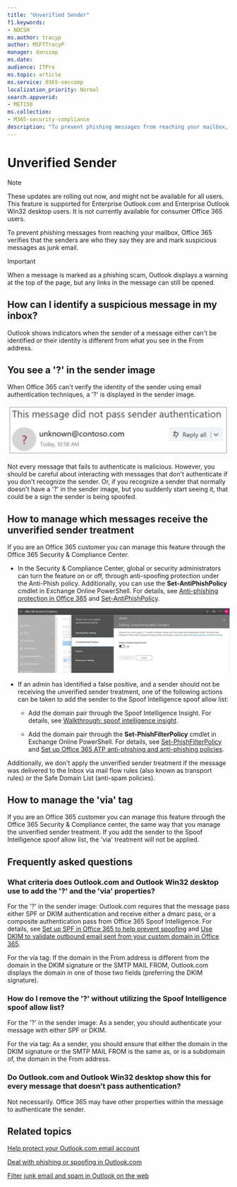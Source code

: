 ```yaml
---
title: "Unverified Sender"
f1.keywords:
- NOCSH
ms.author: tracyp
author: MSFTTracyP
manager: dansimp
ms.date:
audience: ITPro
ms.topic: article
ms.service: O365-seccomp
localization_priority: Normal
search.appverid:
- MET150
ms.collection:
- M365-security-compliance
description: "To prevent phishing messages from reaching your mailbox, Outlook.com and Outlook on the web verify that the sender is who they say they are and mark suspicious messages as junk email."
---
```


# Unverified Sender

> [!NOTE]
> These updates are rolling out now, and might not be available for all users. This feature is supported for Enterprise Outlook.com and Enterprise Outlook Win32 desktop users. It is not currently available for consumer Office 365 users.

To prevent phishing messages from reaching your mailbox, Office 365 verifies that the senders are who they say they are and mark suspicious messages as junk email.

> [!IMPORTANT]
> When a message is marked as a phishing scam, Outlook displays a warning at the top of the page, but any links in the message can still be opened.

## How can I identify a suspicious message in my inbox?

Outlook shows indicators when the sender of a message either can't be identified or their identity is different from what you see in the From address.

## You see a '?' in the sender image

When Office 365 can't verify the identity of the sender using email authentication techniques, a '?' is displayed in the sender image.

![Message did not pass verification](../../media/message-did-not-pass-verification.jpg)

Not every message that fails to authenticate is malicious. However, you should be careful about interacting with messages that don't authenticate if you don't recognize the sender. Or, if you recognize a sender that normally doesn't have a '?' in the sender image, but you suddenly start seeing it, that could be a sign the sender is being spoofed.

## How to manage which messages receive the unverified sender treatment 

If you are an Office 365 customer you can manage this feature through the Office 365 Security & Compliance Center.

- In the Security & Compliance Center, global or security administrators can turn the feature on or off, through anti-spoofing protection under the Anti-Phish policy. Additionally, you can use the **Set-AntiPhishPolicy** cmdlet in Exchange Online PowerShell. For details, see [Anti-phishing protection in Office 365](anti-phishing-protection.md) and [Set-AntiPhishPolicy](https://docs.microsoft.com/powershell/module/exchange/advanced-threat-protection/set-antiphishpolicy).

    ![Editing unauthenticated senders in the graphic interface.](../../media/unverified-sender-article-editing-unauthenticated-senders.jpg)

- If an admin has identified a false positive, and a sender should not be receiving the unverified sender treatment, one of the following actions can be taken to add the sender to the Spoof Intelligence spoof allow list:

  - Add the domain pair through the Spoof Intelligence Insight. For details, see [Walkthrough: spoof intelligence insight](walkthrough-spoof-intelligence-insight.md).

  - Add the domain pair through the **Set-PhishFilterPolicy** cmdlet in Exchange Online PowerShell. For details, see [Set-PhishFilterPolicy](https://docs.microsoft.com/powershell/module/exchange/advanced-threat-protection/set-phishfilterpolicy) and [Set up Office 365 ATP anti-phishing and anti-phishing policies](set-up-anti-phishing-policies.md).

Additionally, we don't apply the unverified sender treatment if the message was delivered to the Inbox via mail flow rules (also known as transport rules) or the Safe Domain List (anti-spam policies).

## How to manage the 'via' tag 

If you are an Office 365 customer you can manage this feature through the Office 365 Security & Compliance center, the same way that you manage the unverified sender treatment. If you add the sender to the Spoof Intelligence spoof allow list, the 'via' treatment will not be applied.

## Frequently asked questions

### What criteria does Outlook.com and Outlook Win32 desktop use to add the '?' and the 'via' properties?

For the '?' in the sender image:  Outlook.com requires that the message pass either SPF or DKIM authentication and receive either a dmarc pass, or a composite authentication pass from Office 365 Spoof Intelligence. For details, see [Set up SPF in Office 365 to help prevent spoofing](set-up-spf-in-office-365-to-help-prevent-spoofing.md) and [Use DKIM to validate outbound email sent from your custom domain in Office 365](use-dkim-to-validate-outbound-email.md).

For the via tag: If the domain in the From address is different from the domain in the DKIM signature or the SMTP MAIL FROM, Outlook.com displays the domain in one of those two fields (preferring the DKIM signature).

### How do I remove the '?' without utilizing the Spoof Intelligence spoof allow list?

For the '?' in the sender image: As a sender, you should authenticate your message with either SPF or DKIM.

For the via tag: As a sender, you should ensure that either the domain in the DKIM signature or the SMTP MAIL FROM is the same as, or is a subdomain of, the domain in the From address.

### Do Outlook.com and Outlook Win32 desktop show this for every message that doesn't pass authentication?

Not necessarily. Office 365 may have other properties within the message to authenticate the sender.

## Related topics

[Help protect your Outlook.com email account](https://support.office.com/article/a4f20fc5-4307-4ece-8231-6d4d4bd8a9ba)

[Deal with phishing or spoofing in Outlook.com](https://support.office.com/article/0d882ea5-eedc-4bed-aebc-079ffa1105a3)

[Filter junk email and spam in Outlook on the web](https://support.office.com/article/db786e79-54e2-40cc-904f-d89d57b7f41d)
